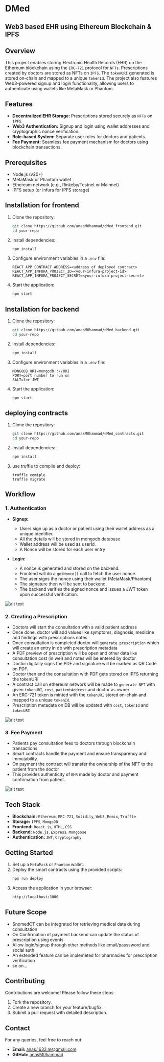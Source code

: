 # DMed
## Web3 based EHR using Ethereum Blockchain & IPFS

## Overview
This project enables storing Electronic Health Records (EHR) on the Ethereum blockchain using the `ERC-721` protocol for `NFTs`. Prescriptions created by doctors are stored as NFTs on `IPFS`. The `tokenURI` generated is stored on-chain and mapped to a unique `tokenId`. The project also features Web3-powered signup and login functionality, allowing users to authenticate using wallets like MetaMask or Phantom.

## Features
- **Decentralized EHR Storage:** Prescriptions stored securely as `NFTs` on `IPFS`.
- **Web3 Authentication:** Signup and login using wallet addresses and cryptographic nonce verification.
- **Role-based System:** Separate user roles for doctors and patients.
- **Fee Payment:** Seamless fee payment mechanism for doctors using blockchain transactions.

## Prerequisites
- Node.js (v20+)
- MetaMask or Phantom wallet
- Ethereum network (e.g., Rinkeby/Testnet or Mainnet)
- IPFS setup (or Infura for IPFS storage)

## Installation for frontend
1. Clone the repository:
   ```bash
   git clone https://github.com/anasM0hammad/dMed_frontend.git
   cd your-repo
   ```
2. Install dependencies:
   ```bash
   npm install
   ```
3. Configure environment variables in a `.env` file:
   ```env
   REACT_APP_CONTRACT_ADDRESS=<address of deployed contract>
   REACT_APP_INFURA_PROJECT_ID=<your-infura-project-id>
   REACT_APP_INFURA_PROJECT_SECRET=<your-infura-project-secret>
   ```
4. Start the application:
   ```bash
   npm start
   ```

## Installation for backend
1. Clone the repository:
   ```bash
   git clone https://github.com/anasM0hammad/dMed_backend.git
   cd your-repo
   ```
2. Install dependencies:
   ```bash
   npm install
   ```
3. Configure environment variables in a `.env` file:
   ```env
   MONGODB_URI=mongodb:://URI
   PORT=port number to run on
   SALT=for JWT
   ```
4. Start the application:
   ```bash
   npm start
   ```

## deploying contracts
1. Clone the repository:
   ```bash
   git clone https://github.com/anasM0hammad/dMed_contracts.git
   cd your-repo
   ```
2. Install dependencies:
   ```bash
   npm install
   ```
3. use truffle to compile and deploy:
   ```
   truffle comiple
   truffle migrate
   ```

## Workflow

### 1. Authentication
- **Signup:**
  - Users sign up as a doctor or patient using their wallet address as a unique identifier.
  - All the details will be stored in mongodb database
  - Wallet address will be used as userId.
  - A Nonce will be stored for each user entry

- **Login:**
  - A nonce is generated and stored on the backend.
  - Frontend will do a `getNonce()` call to fetch the user nonce.
  - The user signs the nonce using their wallet (MetaMask/Phantom).
  - The signature then will be sent to backend.
  - The backend verifies the signed nonce and issues a JWT token upon successful verification.


![alt text](https://github.com/anasM0hammad/dMed_frontend/blob/master/public/docs/login.png?raw=true)


### 2. Creating a Prescription
- Doctors will start the consultation with a valid patient address
- Once done, doctor will add values like symptoms, diagnosis, medicine and findings with prescriptions notes.
- Once consultation is completed doctor will `generate prescription` which will create an entry in db with prescription metadata
- A PDF preview of prescription will be open and other data like consultation cost (in wei) and notes will be entered by doctor
- Doctor digitally signs the PDF and signature will be marked as QR Code on PDF.
- Doctor then end the consultation with PDF gets stored on IPFS returning the tokenURI
- A contract call on ethereum network will be made to `generate NFT` with given `tokenURI`, `cost`, `patientAddress` and doctor as owner
- An ERC-721 token is minted with the `tokenURI` stored on-chain and mapped to a unique `tokenId`.
- Prescription metadata on DB will be updated with `cost`, `tokenId` and `tokenURI`

![alt text](https://github.com/anasM0hammad/dMed_frontend/blob/master/public/docs/prescription_flow.png?raw=true)


### 3. Fee Payment
- Patients pay consultation fees to doctors through blockchain transactions.
- Smart contracts handle the payment and ensure transparency and immutability.
- On payment the contract will transfer the ownership of the NFT to the patient from the doctor
- This provides authenticity of `EHR` made by doctor and payment confirmation from patient.

![alt text](https://github.com/anasM0hammad/dMed_frontend/blob/master/public/docs/buy_nft.png?raw=true)


## Tech Stack
- **Blockchain:** `Ethereum`, `ERC-721`, `Solidity`, `Web3`, `Remix`, `Truffle`
- **Storage:** `IPFS`, `MongoDB`
- **Frontend:** `React.js`, `HTML`, `CSS`
- **Backend:** `Node.js`, `Express`, `Mongoose`
- **Authentication:** `JWT`, `Cryptography`

## Getting Started
1. Set up a `MetaMask` or `Phantom` wallet.
2. Deploy the smart contracts using the provided scripts:
   ```bash
   npm run deploy
   ```
3. Access the application in your browser:
   ```bash
   http://localhost:3000
   ```

## Future Scope
- SnomedCT can be integrated for retrieving medical data during consultation
- On Confirmation of payment backend can update the status of prescription using events
- Allow login/signup through other methods like email/passsword and social auth
- An extended feature can be implemeted for pharmacies for prescription verification
- so on...

## Contributing
Contributions are welcome! Please follow these steps:
1. Fork the repository.
2. Create a new branch for your feature/bugfix.
3. Submit a pull request with detailed description.


## Contact
For any queries, feel free to reach out:
- **Email:** anas.1633.m@gmail.com
- **GitHub:** [anasM0hammad](https://github.com/anasM0hammad)

